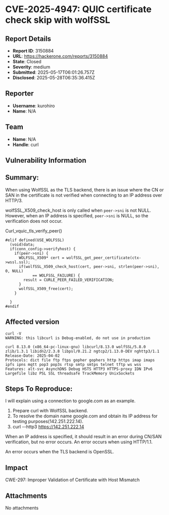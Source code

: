 # CVE-2025-4947: QUIC certificate check skip with wolfSSL

## Report Details
- **Report ID**: 3150884
- **URL**: https://hackerone.com/reports/3150884
- **State**: Closed
- **Severity**: medium
- **Submitted**: 2025-05-17T06:01:26.757Z
- **Disclosed**: 2025-05-28T06:35:36.415Z

## Reporter
- **Username**: kurohiro
- **Name**: N/A

## Team
- **Name**: N/A
- **Handle**: curl

## Vulnerability Information
## Summary:
When using WolfSSL as the TLS backend, there is an issue where the CN or SAN in the certificate is not verified when connecting to an IP address over HTTP/3.

wolfSSL_X509_check_host is only called when `peer->sni` is not NULL.
However, when an IP address is specified, `peer->sni` is NULL, so the verification does not occur.

Curl_vquic_tls_verify_peer()
```
#elif defined(USE_WOLFSSL)
  (void)data;
  if(conn_config->verifyhost) {
    if(peer->sni) {
      WOLFSSL_X509* cert = wolfSSL_get_peer_certificate(ctx->wssl.ssl);
      if(wolfSSL_X509_check_host(cert, peer->sni, strlen(peer->sni), 0, NULL)
            == WOLFSSL_FAILURE) {
        result = CURLE_PEER_FAILED_VERIFICATION;
      }
      wolfSSL_X509_free(cert);
    }

  }
#endif
```

## Affected version
```
curl -V
WARNING: this libcurl is Debug-enabled, do not use in production

curl 8.13.0 (x86_64-pc-linux-gnu) libcurl/8.13.0 wolfSSL/5.8.0 zlib/1.3.1 libidn2/2.3.8 libpsl/0.21.2 ngtcp2/1.13.0-DEV nghttp3/1.1
Release-Date: 2025-04-02
Protocols: dict file ftp ftps gopher gophers http https imap imaps ipfs ipns mqtt pop3 pop3s rtsp smtp smtps telnet tftp ws wss
Features: alt-svc AsynchDNS Debug HSTS HTTP3 HTTPS-proxy IDN IPv6 Largefile libz PSL SSL threadsafe TrackMemory UnixSockets
```

## Steps To Reproduce:
I will explain using a connection to google.com as an example.

  1. Prepare curl with WolfSSL backend.
  1. To resolve the domain name google.com and obtain its IP address for testing purposes(142.251.222.14).
  1. curl --http3 https://142.251.222.14

When an IP address is specified, it should result in an error during CN/SAN verification, but no error occurs.
An error occurs when using HTTP/1.1.

An error occurs when the TLS backend is OpenSSL.

## Impact

CWE-297: Improper Validation of Certificate with Host Mismatch

## Attachments
No attachments
